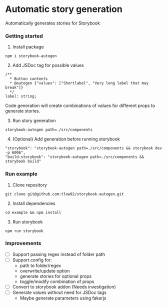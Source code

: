 # Automatic story generation

Automatically generates stories for Storybook


### Getting started

1. Install package 

```
npm i storybook-autogen
```

2. Add JSDoc tag for possible values
```
/**
  * Button contents
  * @autogen {"values": ["Shortlabel", "Very long label that may break"]}
  */
label: string;
```
Code generation will create combinations of values for different props to generate stories.

3. Run story generation

```
storybook-autogen path=./src/components
```

4. (Optional) Add generation before running storybook

```
"storybook": "storybook-autogen path=./src/components && storybook dev -p 6006",
"build-storybook": "storybook-autogen path=./src/components && storybook build"
```


### Run example

1. Clone repository
```
git clone git@github.com:tlow92/storybook-autogen.git
```

2. Install dependencies
```
cd example && npm install
```

3. Run storybook
```
npm run storybook
```


### Improvements
- [ ] Support passing regex instead of folder path
- [ ] Support config for:
  - path to folder/regex
  - overwrite/update option
  - generate stories for optional props
  - toggle/modify combination of props
- [ ] Convert to storybook addon (Needs investigation)
- [ ] Generate values without need for JSDoc tags
  - Maybe generate parameters using fakerjs 